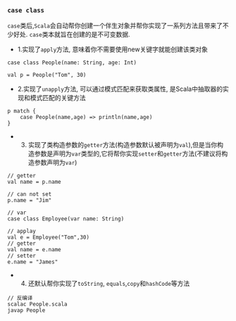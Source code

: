 ### `case class` 
`case`类后,`Scala`会自动帮你创建一个伴生对象并帮你实现了一系列方法且带来了不少好处. `case`类本就旨在创建的是不可变数据.

*	1.实现了`apply`方法, 意味着你不需要使用new关键字就能创建该类对象

```
case class People(name: String, age: Int)

val p = People("Tom", 30)
```

*	2.实现了`unapply`方法, 可以通过模式匹配来获取类属性, 是Scala中抽取器的实现和模式匹配的关键方法

```
p match {
	case People(name,age) => println(name,age) 
}
```

*	3. 实现了类构造参数的`getter`方法(构造参数默认被声明为`val`),但是当你构造参数是声明为`var`类型的,它将帮你实现`setter`和`getter`方法(不建议将构造参数声明为`var`)

```
// getter
val name = p.name

// can not set
p.name = "Jim"
```

```
// var 
case class Employee(var name: String)

// applay
val e = Employee("Tom",30)
// getter
val name = e.name
// setter
e.name = "James"
```

*	4. 还默认帮你实现了`toString`, `equals`,`copy`和`hashCode`等方法

```
// 反编译
scalac People.scala
javap People
```
